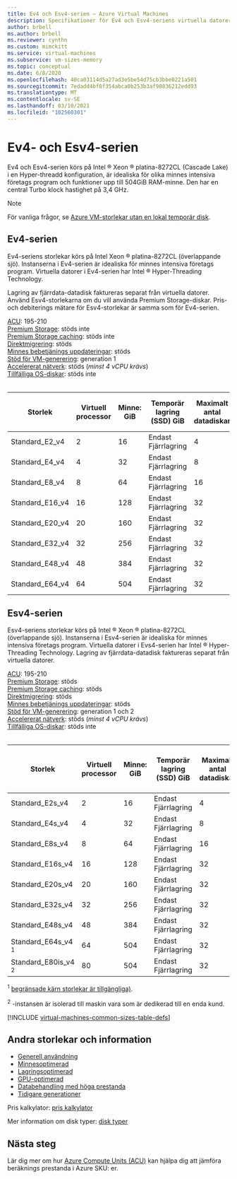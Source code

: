 ```yaml
---
title: Ev4 och Esv4-serien – Azure Virtual Machines
description: Specifikationer för Ev4 och Esv4-seriens virtuella datorer.
author: brbell
ms.author: brbell
ms.reviewer: cynthn
ms.custom: mimckitt
ms.service: virtual-machines
ms.subservice: vm-sizes-memory
ms.topic: conceptual
ms.date: 6/8/2020
ms.openlocfilehash: 40ca03114d5a27ad3e5be54d75cb3bbe0221a501
ms.sourcegitcommit: 7edadd4bf8f354abca0b253b3af98836212edd93
ms.translationtype: MT
ms.contentlocale: sv-SE
ms.lasthandoff: 03/10/2021
ms.locfileid: "102560301"
---
```

# <a name="ev4-and-esv4-series"></a>Ev4- och Esv4-serien

Ev4 och Esv4-serien körs på Intel &reg; Xeon &reg; platina-8272CL (Cascade Lake) i en Hyper-threadd konfiguration, är idealiska för olika minnes intensiva företags program och funktioner upp till 504GiB RAM-minne. Den har en central Turbo klock hastighet på 3,4 GHz.

> [!NOTE]
> För vanliga frågor, se  [Azure VM-storlekar utan en lokal temporär disk](azure-vms-no-temp-disk.md).

## <a name="ev4-series"></a>Ev4-serien

Ev4-seriens storlekar körs på Intel Xeon &reg; platina-8272CL (överlappande sjö). Instanserna i Ev4-serien är idealiska för minnes intensiva företags program. Virtuella datorer i Ev4-serien har Intel &reg; Hyper-Threading Technology.

Lagring av fjärrdata-datadisk faktureras separat från virtuella datorer. Använd Esv4-storlekarna om du vill använda Premium Storage-diskar. Pris-och debiterings mätare för Esv4-storlekar är samma som för Ev4-serien.

[ACU](acu.md): 195-210<br>
[Premium Storage](premium-storage-performance.md): stöds inte<br>
[Premium Storage caching](premium-storage-performance.md): stöds inte<br>
[Direktmigrering](maintenance-and-updates.md): stöds<br>
[Minnes bebetjänings uppdateringar](maintenance-and-updates.md): stöds<br>
[Stöd för VM-generering](generation-2.md): generation 1<br>
[Accelererat nätverk](../virtual-network/create-vm-accelerated-networking-cli.md): stöds (*minst 4 vCPU krävs*)<br>
[Tillfälliga OS-diskar](ephemeral-os-disks.md): stöds inte <br>
<br>

| Storlek | Virtuell processor | Minne: GiB | Temporär lagring (SSD) GiB | Maximalt antal datadiskar | Maximalt antal nätverkskort|Förväntad nätverks bandbredd (Mbit/s) |
|---|---|---|---|---|---|---|
| Standard_E2_v4  | 2 | 16   | Endast Fjärrlagring | 4 | 2|1000  |
| Standard_E4_v4  | 4 | 32  | Endast Fjärrlagring | 8 | 2|2000  |
| Standard_E8_v4  | 8 | 64 | Endast Fjärrlagring | 16 | 4|4000 |
| Standard_E16_v4 | 16 | 128 | Endast Fjärrlagring | 32 | 8|8000 |
| Standard_E20_v4 | 20 | 160 | Endast Fjärrlagring | 32 | 8|10000 |
| Standard_E32_v4 | 32 | 256 | Endast Fjärrlagring | 32 | 8|16000 |
| Standard_E48_v4 | 48 | 384 | Endast Fjärrlagring | 32 | 8|24000 |
| Standard_E64_v4 | 64 | 504 | Endast Fjärrlagring | 32| 8|30000 |


## <a name="esv4-series"></a>Esv4-serien

Esv4-seriens storlekar körs på Intel &reg; Xeon &reg; platina-8272CL (överlappande sjö). Instanserna i Esv4-serien är idealiska för minnes intensiva företags program. Virtuella datorer i Evs4-serien har Intel &reg; Hyper-Threading Technology. Lagring av fjärrdata-datadisk faktureras separat från virtuella datorer.

[ACU](acu.md): 195-210<br>
[Premium Storage](premium-storage-performance.md): stöds<br>
[Premium Storage caching](premium-storage-performance.md): stöds<br>
[Direktmigrering](maintenance-and-updates.md): stöds<br>
[Minnes bebetjänings uppdateringar](maintenance-and-updates.md): stöds<br>
[Stöd för VM-generering](generation-2.md): generation 1 och 2<br>
[Accelererat nätverk](../virtual-network/create-vm-accelerated-networking-cli.md): stöds (*minst 4 vCPU krävs*)<br>
[Tillfälliga OS-diskar](ephemeral-os-disks.md): stöds inte <br>
<br>

| Storlek | Virtuell processor | Minne: GiB | Temporär lagring (SSD) GiB | Maximalt antal datadiskar | Maximalt antal cachelagrade diskar: IOPS/MBps | Maximalt antal nätverkskort|Förväntad nätverks bandbredd (Mbit/s) |
|---|---|---|---|---|---|---|---|
| Standard_E2s_v4  | 2 | 16  | Endast Fjärrlagring | 4 | 3200/48 | 2|1000  |
| Standard_E4s_v4  | 4 | 32  | Endast Fjärrlagring | 8 | 6400/96 | 2|2000  |
| Standard_E8s_v4  | 8 | 64  | Endast Fjärrlagring | 16 | 12800/192 | 4|4000 |
| Standard_E16s_v4 | 16 | 128 | Endast Fjärrlagring | 32 | 25600/384 | 8|8000 |
| Standard_E20s_v4 | 20 | 160 | Endast Fjärrlagring | 32 | 32000/480  | 8|10000 |
| Standard_E32s_v4 | 32 | 256 | Endast Fjärrlagring | 32 | 51200/768  | 8|16000 |
| Standard_E48s_v4 | 48 | 384 | Endast Fjärrlagring | 32 | 76800/1152 | 8|24000 |
| Standard_E64s_v4 <sup>1</sup> | 64 | 504| Endast Fjärrlagring | 32 | 80000/1200 | 8|30000 |
| Standard_E80is_v4 <sup>2</sup> | 80 | 504 | Endast Fjärrlagring | 32 | 80000/1200 | 8|30000 |

<sup>1</sup> [begränsade kärn storlekar är tillgängliga)](./constrained-vcpu.md).

<sup>2</sup> -instansen är isolerad till maskin vara som är dedikerad till en enda kund.

[!INCLUDE [virtual-machines-common-sizes-table-defs](../../includes/virtual-machines-common-sizes-table-defs.md)]

## <a name="other-sizes-and-information"></a>Andra storlekar och information

- [Generell användning](sizes-general.md)
- [Minnesoptimerad](sizes-memory.md)
- [Lagringsoptimerad](sizes-storage.md)
- [GPU-optimerad](sizes-gpu.md)
- [Databehandling med höga prestanda](sizes-hpc.md)
- [Tidigare generationer](sizes-previous-gen.md)

Pris kalkylator: [pris kalkylator](https://azure.microsoft.com/pricing/calculator/)

Mer information om disk typer: [disk typer](./disks-types.md#ultra-disk)


## <a name="next-steps"></a>Nästa steg

Lär dig mer om hur [Azure Compute Units (ACU)](acu.md) kan hjälpa dig att jämföra beräknings prestanda i Azure SKU: er.
